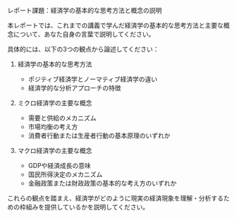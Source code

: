 レポート課題：経済学の基本的な思考方法と概念の説明

本レポートでは、これまでの講義で学んだ経済学の基本的な思考方法と主要な概念について、あなた自身の言葉で説明してください。

具体的には、以下の3つの観点から論述してください：

1. 経済学の基本的な思考方法
   - ポジティブ経済学とノーマティブ経済学の違い
   - 経済学的な分析アプローチの特徴

2. ミクロ経済学の主要な概念
   - 需要と供給のメカニズム
   - 市場均衡の考え方
   - 消費者行動または生産者行動の基本原理のいずれか

3. マクロ経済学の主要な概念
   - GDPや経済成長の意味
   - 国民所得決定のメカニズム
   - 金融政策または財政政策の基本的な考え方のいずれか

これらの観点を踏まえ、経済学がどのように現実の経済現象を理解・分析するための枠組みを提供しているかを説明してください。